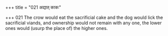 +++
title = "021 अद्यात् काकः"

+++
021	The crow would eat the sacrificial cake and the dog would lick the sacrificial viands, and ownership would not remain with any one, the lower ones would (usurp the place of) the higher ones.